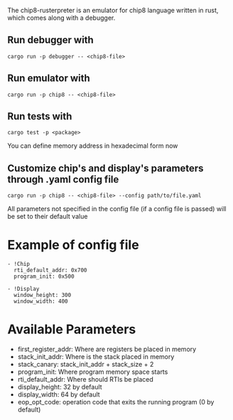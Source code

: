 
The chip8-rusterpreter is an emulator for chip8 language written in rust, which comes along with a debugger.

## Run debugger with
````
cargo run -p debugger -- <chip8-file>
````

## Run emulator with
````
cargo run -p chip8 -- <chip8-file>
````

## Run tests with
````
cargo test -p <package>
````

You can define memory address in hexadecimal form now

## Customize chip's and display's parameters through .yaml config file

````
cargo run -p chip8 -- <chip8-file> --config path/to/file.yaml
````
All parameters not specified in the config file (if a config file is passed) will be set to their default value

# Example of config file

````
- !Chip
  rti_default_addr: 0x700
  program_init: 0x500

- !Display
  window_height: 300
  window_width: 400

````

# Available Parameters

- first_register_addr: Where are registers be placed in memory
- stack_init_addr: Where is the stack placed in memory
- stack_canary: stack_init_addr + stack_size + 2
- program_init: Where program memory space starts
- rti_default_addr: Where should RTIs be placed
- display_height: 32 by default
- display_width: 64 by default
- eop_opt_code: operation code that exits the running program (0 by default)